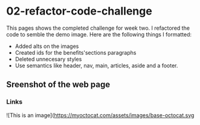 # 02-refactor-code-challenge

This pages shows the completed challenge for week two. I refactored the code to semble the demo image. Here are the following things I formatted:

- Added alts on the images
- Created ids for the benefits'sections paragraphs
- Deleted unnecesary styles
- Use semantics like header, nav, main, articles, aside and a footer.



## Sreenshot of the web page ##




### Links ###
![This is an image](https://myoctocat.com/assets/images/base-octocat.svg

